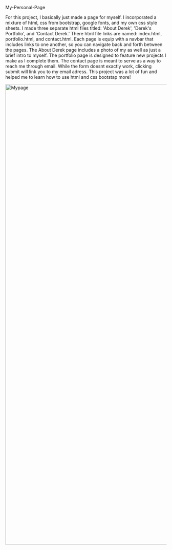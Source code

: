 My-Personal-Page

For this project, I basically just made a page for myself.
I incorporated a mixture of html, css from bootstrap, google fonts, and my own css style sheets.
I made three separate html files titled: 'About Derek', 'Derek's Portfolio', and 'Contact Derek.'
There html file links are named: index.html, portfolio.html, and contact.html.
Each page is equip with a navbar that includes links to one another, so you can navigate back and forth between the pages.
The About Derek page includes a photo of my as well as just a brief intro to myself.
The portfolio page is designed to feature new projects I make as I complete them.
The contact page is meant to serve as a way to reach me through email. While the form doesnt exactly work, clicking submit will link you to my email adress.
This project was a lot of fun and helped me to learn how to use html and css bootstap more!

<img width="1440" alt="Mypage" src="https://user-images.githubusercontent.com/65831812/84328315-abb8c300-ab4f-11ea-9fa2-5679be332b4b.png">

